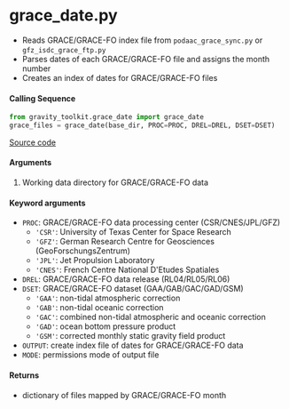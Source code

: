 grace_date.py
=============

- Reads GRACE/GRACE-FO index file from `podaac_grace_sync.py` or `gfz_isdc_grace_ftp.py`
- Parses dates of each GRACE/GRACE-FO file and assigns the month number
- Creates an index of dates for GRACE/GRACE-FO files

#### Calling Sequence
```python
from gravity_toolkit.grace_date import grace_date
grace_files = grace_date(base_dir, PROC=PROC, DREL=DREL, DSET=DSET)
```
[Source code](https://github.com/tsutterley/read-GRACE-harmonics/blob/main/gravity_toolkit/grace_date.py)

#### Arguments
1. Working data directory for GRACE/GRACE-FO data

#### Keyword arguments
- `PROC`: GRACE/GRACE-FO data processing center (CSR/CNES/JPL/GFZ)
   * `'CSR'`: University of Texas Center for Space Research
   * `'GFZ'`: German Research Centre for Geosciences (GeoForschungsZentrum)
   * `'JPL'`: Jet Propulsion Laboratory
   * `'CNES'`: French Centre National D'Etudes Spatiales
- `DREL`: GRACE/GRACE-FO data release (RL04/RL05/RL06)
- `DSET`: GRACE/GRACE-FO dataset (GAA/GAB/GAC/GAD/GSM)
   * `'GAA'`: non-tidal atmospheric correction
   * `'GAB'`: non-tidal oceanic correction
   * `'GAC'`: combined non-tidal atmospheric and oceanic correction
   * `'GAD'`: ocean bottom pressure product
   * `'GSM'`: corrected monthly static gravity field product
- `OUTPUT`: create index file of dates for GRACE/GRACE-FO data
- `MODE`: permissions mode of output file

#### Returns
- dictionary of files mapped by GRACE/GRACE-FO month
